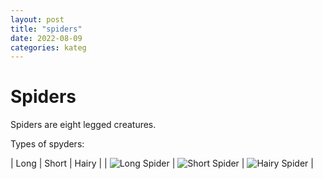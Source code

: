 ```yaml
---
layout: post
title: "spiders"
date: 2022-08-09
categories: kateg
---
```


# Spiders

Spiders are eight legged creatures.

Types of spyders:

| Long | Short | Hairy |
| ![Long Spider](long_spider.png) | ![Short Spider](short_spider.png) | ![Hairy Spider](hairy_spider.png) |

